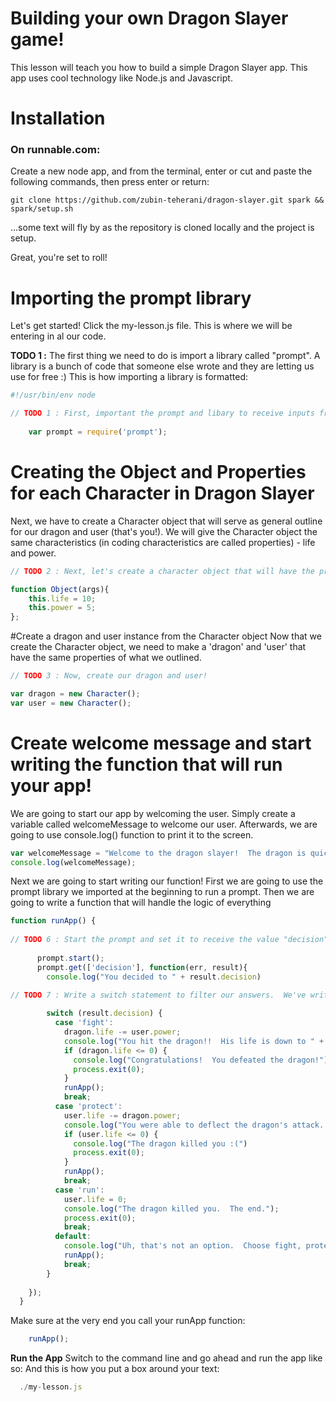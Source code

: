 Building your own Dragon Slayer game!
=======================
This lesson will teach you how to build a simple Dragon Slayer app.  This app uses cool technology like Node.js and Javascript.

# Installation

### On runnable.com:
Create a new node app, and from the terminal, enter or cut and paste the following commands, then press enter or return:
    
    git clone https://github.com/zubin-teherani/dragon-slayer.git spark && spark/setup.sh
    
...some text will fly by as the repository is cloned locally and the project is setup.

Great, you're set to roll!


# Importing the prompt library

Let's get started!  Click the my-lesson.js file.  This is where we will be entering in al our code.

**TODO 1 :** The first thing we need to do is import a library called "prompt".  A library is a bunch of code that someone else wrote and they are letting us use for free :)  This is how importing a library is formatted:

```javascript
#!/usr/bin/env node

// TODO 1 : First, important the prompt and libary to receive inputs from our users
    
    var prompt = require('prompt');
```

# Creating the Object and Properties for each Character in Dragon Slayer
Next, we have to create a Character object that will serve as general outline for our dragon and user (that's you!).  We will give the Character object the same characteristics (in coding characteristics are called properties) - life and power.

```javascript
// TODO 2 : Next, let's create a character object that will have the properties for our dragon and knight

function Object(args){
	this.life = 10;
	this.power = 5;
};
```

#Create a dragon and user instance from the Character object
Now that we create the Character object, we need to make a 'dragon' and 'user' that have the same properties of what we outlined.

```javascript
// TODO 3 : Now, create our dragon and user!

var dragon = new Character();
var user = new Character();
```

# Create welcome message and start writing the function that will run your app!

We are going to start our app by welcoming the user.  Simply create a variable called welcomeMessage to welcome our user.  Afterwards, we are going to use console.log() function to print it to the screen. 

```javascript
var welcomeMessage = "Welcome to the dragon slayer!  The dragon is quick approaching.  What would you like to do?  Fight, protect, or run?"
console.log(welcomeMessage);
```

Next we are going to start writing our function!  First we are going to use the prompt library we imported at the beginning to run a prompt.  Then we are going to write a function that will handle the logic of everything

```javascript
function runApp() {
      
// TODO 6 : Start the prompt and set it to receive the value "decision".   Use the decision to guide our app logic
      
      prompt.start();
      prompt.get(['decision'], function(err, result){
        console.log("You decided to " + result.decision)
        
// TODO 7 : Write a switch statement to filter our answers.  We've written the fight, protect, and run statements.  Can you write the default one?

        switch (result.decision) {
          case 'fight':
            dragon.life -= user.power;
            console.log("You hit the dragon!!  His life is down to " + dragon.life);
            if (dragon.life <= 0) {
              console.log("Congratulations!  You defeated the dragon!");
              process.exit(0);
            }
            runApp();
            break;
          case 'protect':
            user.life -= dragon.power;
            console.log("You were able to deflect the dragon's attack.  Your life is down to " + user.life);
            if (user.life <= 0) {
              console.log("The dragon killed you :(")
              process.exit(0);
            }
            runApp();
            break;
          case 'run':
            user.life = 0;
            console.log("The dragon killed you.  The end.");
            process.exit(0);            
            break;
          default:
            console.log("Uh, that's not an option.  Choose fight, protect, or run.");
            runApp();
            break;
        }
    
    }); 
  }
```
Make sure at the very end you call your runApp function:
```javascript
	runApp();
```

**Run the App** Switch to the command line and go ahead and run the app like so:
And this is how you put a box around your text:
```javascript
  ./my-lesson.js
```